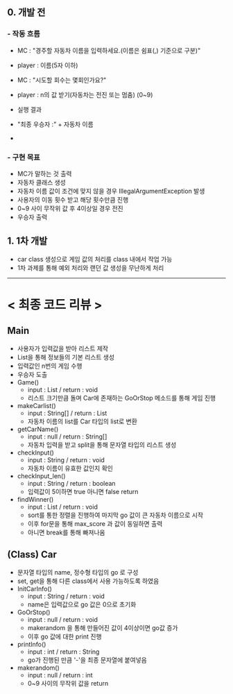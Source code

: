 ## 0. 개발 전
### - 작동 흐름
- MC : "경주할 자동차 이름을 입력하세요.(이름은 쉼표(,) 기준으로 구분)"
- player : 이름(5자 이하)

- MC : "시도할 회수는 몇회인가요?"
- player : n의 값 받기(자동차는 전진 또는 멈춤) (0~9)

- 실행 결과
- "최종 우승자 :" + 자동차 이름
- 

### - 구현 목표
- MC가 말하는 것 출력
- 자동차 클래스 생성 
- 자동차 이름 값이 조건에 맞지 않을 경우 IllegalArgumentException 발생
- 사용자의 이동 횟수 받고 해당 횟수만큼 진행
- 0~9 사이 무작위 값 후 4이상일 경우 전진
- 우승자 출력

## 1. 1차 개발
- car class 생성으로 게임 값의 처리를 class 내에서 작업 가능
- 1차 과제를 통해 예외 처리와 랜던 값 생성을 무난하게 처리

---
# < 최종 코드 리뷰 >

##  Main
- 사용자가 입력값을 받아 리스트 제작
- List<Car>을 통해 정보들의 기본 리스트 생성
- 입력값인 n번의 게임 수행
- 우승자 도출
- Game()
    - input : List<Car> / return : void
    - 리스트 크기만큼 돌며 Car에 존재하는 GoOrStop 메소드를 통해 게임 진행  
- makeCarlist()
  - input : String[] / return : List<Car>
  - 자동차 이름의 list를 Car 타입의 list로 변환
- getCarName()
  - input : null / return : String[]
  - 자동차 입력을 받고 split을 통해 문자열 타입의 리스트 생성
- checkInput()
  - input : String / return : void
  - 자동차 이름이 유효한 값인지 확인
- checkInput_len()
  - input : String / return : boolean
  - 입력값이 5이하면 true 아니면 false return 
- findWinner()
  - input : List<Car> / return : void
  - sort를 통한 정렬을 진행하여 마지막 go 값이 큰 자동차 이름으로 시작
  - 이후 for문을 통해 max_score 과 값이 동일하면 출력
  - 아니면 break를 통해 빠져나옴

## (Class) Car
- 문자열 타입의 name, 정수형 타입의 go 로 구성
- set, get을 통해 다른 class에서 사용 가능하도록 하였음
- InitCarInfo()
    - input : String / return : void
    - name은 입력값으로 go 값은 0으로 초기화
- GoOrStop()
    - input : null / return : void
    - makerandom 을 통해 만들어진 값이 4이상이면 go값 증가
    - 이후 go 값에 대한 print 진행
- printInfo()
  - input : int / return : String
  - go가 진행된 만큼 '-'을 최종 문자열에 붙여넣음
- makerandom()
  - input : null / return : int
  - 0~9 사이의 무작위 값을 return

